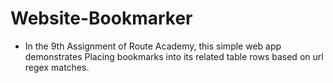 # Website-Bookmarker
- In the 9th Assignment of Route Academy, this simple web app demonstrates Placing bookmarks into its related table rows based on url regex matches.
